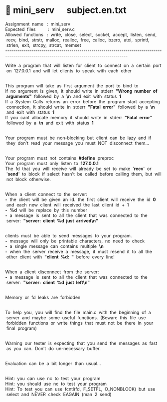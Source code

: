 # 📌 mini_serv &nbsp;&nbsp;&nbsp;&nbsp;&nbsp;subject.en.txt
<p>
Assignment &nbsp;name&nbsp;&nbsp; : &nbsp;mini_serv<br>
Expected &nbsp;files&nbsp;&nbsp;&nbsp;&nbsp;&nbsp;&nbsp;&nbsp;&nbsp;&nbsp;&nbsp;: &nbsp;mini_serv.c<br>
Allowed &nbsp;functions &nbsp;&nbsp;: &nbsp;write, &nbsp;close, &nbsp;select, &nbsp;socket, &nbsp;accept, &nbsp;listen, &nbsp;send, &nbsp;recv, &nbsp;bind, &nbsp;strstr, &nbsp;malloc, &nbsp;realloc, &nbsp;free, &nbsp;calloc, &nbsp;bzero, &nbsp;atoi, &nbsp;sprintf, &nbsp;strlen, &nbsp;exit, &nbsp;strcpy, &nbsp;strcat, &nbsp;memset<br>
-------------------------------------------------------------------------------------------------------------------------------------------
</p>
<p>
Write &nbsp;a &nbsp;program &nbsp;that &nbsp;will &nbsp;listen &nbsp;for &nbsp;client &nbsp;to &nbsp;connect &nbsp;on &nbsp;a &nbsp;certain &nbsp;port &nbsp;on &nbsp;127.0.0.1 &nbsp;and &nbsp;will &nbsp;let &nbsp;clients &nbsp;to &nbsp;speak &nbsp;with &nbsp;each &nbsp;other <br><br>

This &nbsp;program &nbsp;will &nbsp;take &nbsp;as &nbsp;first &nbsp;argument &nbsp;the &nbsp;port &nbsp;to &nbsp;bind &nbsp;to <br>
If &nbsp;no &nbsp;argument &nbsp;is &nbsp;given, &nbsp;it &nbsp;should &nbsp;write &nbsp;in &nbsp;stderr &nbsp;<b>"Wrong &nbsp;number &nbsp;of &nbsp;arguments"</b> &nbsp;followed &nbsp;by &nbsp;a &nbsp;<b>\n</b> &nbsp;and &nbsp;exit &nbsp;with &nbsp;status &nbsp;<b>1</b> <br>
If &nbsp;a &nbsp;System &nbsp;Calls &nbsp;returns &nbsp;an &nbsp;error &nbsp;before &nbsp;the &nbsp;program &nbsp;start &nbsp;accepting &nbsp;connection, &nbsp;it &nbsp;should &nbsp;write &nbsp;in &nbsp;stderr &nbsp;<b>"Fatal &nbsp;error"</b> &nbsp;followed &nbsp;by &nbsp;a &nbsp;<b>\n</b> &nbsp;and &nbsp;exit &nbsp;with &nbsp;status &nbsp;<b>1</b> <br>
If &nbsp;you &nbsp;cant &nbsp;allocate &nbsp;memory &nbsp;it &nbsp;should &nbsp;write &nbsp;in &nbsp;stderr &nbsp;<b>"Fatal &nbsp;error"</b> &nbsp;followed &nbsp;by &nbsp;a &nbsp;<b>\n</b> &nbsp;and &nbsp;exit &nbsp;with &nbsp;status &nbsp;<b>1</b> <br><br>

Your &nbsp;program &nbsp;must &nbsp;be &nbsp;non-blocking &nbsp;but &nbsp;client &nbsp;can &nbsp;be &nbsp;lazy &nbsp;and &nbsp;if &nbsp;they &nbsp;don't &nbsp;read &nbsp;your &nbsp;message &nbsp;you &nbsp;must &nbsp;NOT &nbsp;disconnect &nbsp;them... <br><br>

Your &nbsp;program &nbsp;must &nbsp;not &nbsp;contains &nbsp;<b>#define</b> &nbsp;preproc <br>
Your &nbsp;program &nbsp;must &nbsp;only &nbsp;listen &nbsp;to &nbsp;<b>127.0.0.1</b> <br>
The &nbsp;fd &nbsp;that &nbsp;you &nbsp;will &nbsp;receive &nbsp;will &nbsp;already &nbsp;be &nbsp;set &nbsp;to &nbsp;make &nbsp;'<b>recv</b>' &nbsp;or &nbsp;'<b>send</b>' &nbsp;to &nbsp;block &nbsp;if &nbsp;select &nbsp;hasn't &nbsp;be &nbsp;called &nbsp;before &nbsp;calling &nbsp;them, &nbsp;but &nbsp;will &nbsp;not &nbsp;block &nbsp;otherwise. <br><br>

When &nbsp;a &nbsp;client &nbsp;connect &nbsp;to &nbsp;the &nbsp;server: <br>
<b>-</b> &nbsp;the &nbsp;client &nbsp;will &nbsp;be &nbsp;given &nbsp;an &nbsp;id. &nbsp;the &nbsp;first &nbsp;client &nbsp;will &nbsp;receive &nbsp;the &nbsp;id &nbsp;<b>0</b> &nbsp;and &nbsp;each &nbsp;new &nbsp;client &nbsp;will &nbsp;received &nbsp;the &nbsp;last &nbsp;client &nbsp;id &nbsp;+ &nbsp;1 <br>
<b>-</b> &nbsp;<b>%d</b> &nbsp;will &nbsp;be &nbsp;replace &nbsp;by &nbsp;this &nbsp;number <br>
<b>-</b> &nbsp;a &nbsp;message &nbsp;is &nbsp;sent &nbsp;to &nbsp;all &nbsp;the &nbsp;client &nbsp;that &nbsp;was &nbsp;connected &nbsp;to &nbsp;the &nbsp;server: &nbsp;<b>"server: &nbsp;client &nbsp;%d &nbsp;just &nbsp;arrived\n"</b> <br><br>

clients &nbsp;must &nbsp;be &nbsp;able &nbsp;to &nbsp;send &nbsp;messages &nbsp;to &nbsp;your &nbsp;program. <br>
<b>-</b> &nbsp;message &nbsp;will &nbsp;only &nbsp;be &nbsp;printable &nbsp;characters, &nbsp;no &nbsp;need &nbsp;to &nbsp;check <br>
<b>-</b> &nbsp;a &nbsp;single &nbsp;message &nbsp;can &nbsp;contains &nbsp;multiple &nbsp;<b>\n</b> <br>
<b>-</b> &nbsp;when &nbsp;the &nbsp;server &nbsp;receive &nbsp;a &nbsp;message, &nbsp;it &nbsp;must &nbsp;resend &nbsp;it &nbsp;to &nbsp;all &nbsp;the &nbsp;other &nbsp;client &nbsp;with &nbsp;<b>"client &nbsp;%d: &nbsp;"</b> &nbsp;before &nbsp;every &nbsp;line! <br><br>

When &nbsp;a &nbsp;client &nbsp;disconnect &nbsp;from &nbsp;the &nbsp;server: <br>
<b>-</b> &nbsp;a &nbsp;message &nbsp;is &nbsp;sent &nbsp;to &nbsp;all &nbsp;the &nbsp;client &nbsp;that &nbsp;was &nbsp;connected &nbsp;to &nbsp;the &nbsp;server: &nbsp;<b>"server: &nbsp;client &nbsp;%d &nbsp;just &nbsp;left\n"</b> <br><br>

Memory &nbsp;or &nbsp;fd &nbsp;leaks &nbsp;are &nbsp;forbidden <br><br>

To &nbsp;help &nbsp;you, &nbsp;you &nbsp;will &nbsp;find &nbsp;the &nbsp;file &nbsp;main.c &nbsp;with &nbsp;the &nbsp;beginning &nbsp;of &nbsp;a &nbsp;server &nbsp;and &nbsp;maybe &nbsp;some &nbsp;useful &nbsp;functions. &nbsp;(Beware &nbsp;this &nbsp;file &nbsp;use &nbsp;forbidden &nbsp;functions &nbsp;or &nbsp;write &nbsp;things &nbsp;that &nbsp;must &nbsp;not &nbsp;be &nbsp;there &nbsp;in &nbsp;your &nbsp;final &nbsp;program) <br><br>

Warning &nbsp;our &nbsp;tester &nbsp;is &nbsp;expecting &nbsp;that &nbsp;you &nbsp;send &nbsp;the &nbsp;messages &nbsp;as &nbsp;fast &nbsp;as &nbsp;you &nbsp;can. &nbsp;Don't &nbsp;do &nbsp;un-necessary &nbsp;buffer. <br><br>

Evaluation &nbsp;can &nbsp;be &nbsp;a &nbsp;bit &nbsp;longer &nbsp;than &nbsp;usual... <br><br>

Hint: &nbsp;you &nbsp;can &nbsp;use &nbsp;nc &nbsp;to &nbsp;test &nbsp;your &nbsp;program <br>
Hint: &nbsp;you &nbsp;should &nbsp;use &nbsp;nc &nbsp;to &nbsp;test &nbsp;your &nbsp;program <br>
Hint: &nbsp;To &nbsp;test &nbsp;you &nbsp;can &nbsp;use &nbsp;fcntl(fd, &nbsp;F_SETFL, &nbsp;O_NONBLOCK) &nbsp;but &nbsp;use &nbsp;select &nbsp;and &nbsp;NEVER &nbsp;check &nbsp;EAGAIN &nbsp;(man &nbsp;2 &nbsp;send) <br>
</p>
